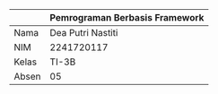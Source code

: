 |        |   Pemrograman Berbasis Framework   |
|--------|------------------------------------|
|Nama    | Dea Putri Nastiti                  |
|NIM     | 2241720117                         |
|Kelas   | TI-3B                              |
|Absen   | 05                                 |
